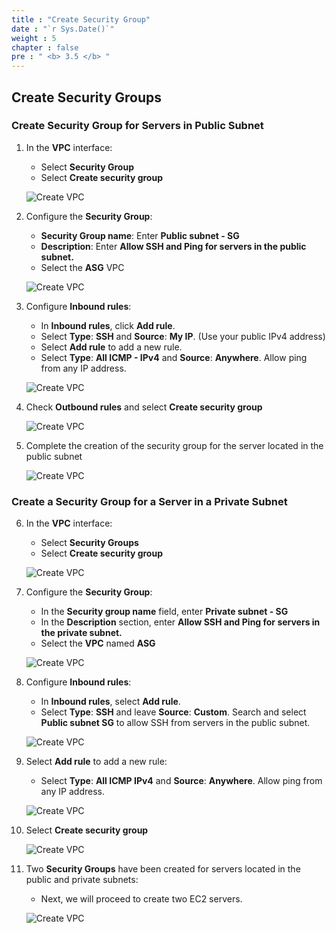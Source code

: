 ```yaml
---
title : "Create Security Group"
date : "`r Sys.Date()`"
weight : 5
chapter : false
pre : " <b> 3.5 </b> "
---
```


## Create Security Groups

### Create Security Group for Servers in Public Subnet

1. In the **VPC** interface:
    - Select **Security Group**
    - Select **Create security group**

    ![Create VPC](/.images/5/0001.png?featherlight=false&width=90pc)

2. Configure the **Security Group**:
    - **Security Group name**: Enter **Public subnet - SG**
    - **Description**: Enter **Allow SSH and Ping for servers in the public subnet.**
    - Select the **ASG** VPC

    ![Create VPC](/.images/5/0002.png?featherlight=false&width=90pc)

3. Configure **Inbound rules**:
    - In **Inbound rules**, click **Add rule**.
    - Select **Type**: **SSH** and **Source**: **My IP**. (Use your public IPv4 address)
    - Select **Add rule** to add a new rule.
    - Select **Type**: **All ICMP - IPv4** and **Source**: **Anywhere**. Allow ping from any IP address.

    ![Create VPC](/.images/5/0003.png?featherlight=false&width=90pc)

4. Check **Outbound rules** and select **Create security group**

    ![Create VPC](/.images/5/0004.png?featherlight=false&width=90pc)

5. Complete the creation of the security group for the server located in the public subnet

    ![Create VPC](/.images/5/0005.png?featherlight=false&width=90pc)

### Create a Security Group for a Server in a Private Subnet

6. In the **VPC** interface:
    - Select **Security Groups**
    - Select **Create security group**

    ![Create VPC](/.images/5/0006.png?featherlight=false&width=90pc)

7. Configure the **Security Group**:
    - In the **Security group name** field, enter **Private subnet - SG**
    - In the **Description** section, enter **Allow SSH and Ping for servers in the private subnet.**
    - Select the **VPC** named **ASG**

    ![Create VPC](/.images/5/0007.png?featherlight=false&width=90pc)

8. Configure **Inbound rules**:
    - In **Inbound rules**, select **Add rule**.
    - Select **Type**: **SSH** and leave **Source**: **Custom**. Search and select **Public subnet SG** to allow SSH from servers in the public subnet.
    
    ![Create VPC](/.images/5/0008.png?featherlight=false&width=90pc)

9. Select **Add rule** to add a new rule:
    - Select **Type**: **All ICMP IPv4** and **Source**: **Anywhere**. Allow ping from any IP address.

    ![Create VPC](/.images/5/0009.png?featherlight=false&width=90pc)

10. Select **Create security group**

    ![Create VPC](/.images/5/00010.png?featherlight=false&width=90pc)

11. Two **Security Groups** have been created for servers located in the public and private subnets:
    - Next, we will proceed to create two EC2 servers.

    ![Create VPC](/.images/5/00011.png?featherlight=false&width=90pc)
